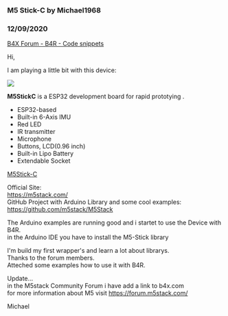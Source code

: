 ### M5 Stick-C by Michael1968
### 12/09/2020
[B4X Forum - B4R - Code snippets](https://www.b4x.com/android/forum/threads/125286/)

Hi,  
  
I am playing a little bit with this device:  
  
  
![](https://www.b4x.com/android/forum/attachments/104068)  
  
  
**M5StickC** is a ESP32 development board for rapid prototying .  
  

- ESP32-based
- Built-in 6-Axis IMU
- Red LED
- IR transmitter
- Microphone
- Buttons, LCD(0.96 inch)
- Built-in Lipo Battery
- Extendable Socket

[M5Stick-C](https://docs.m5stack.com/#/en/core/m5stickc)  
  
Official Site:  
<https://m5stack.com/>  
GitHub Project with Arduino Library and some cool examples:  
<https://github.com/m5stack/M5Stack>  
  
The Arduino examples are running good and i startet to use the Device with B4R.  
in the Arduino IDE you have to install the M5-Stick library  
  
I'm build my first wrapper's and learn a lot about librarys.  
Thanks to the forum members.  
Atteched some examples how to use it with B4R.  
  
Update…  
in the M5stack Community Forum i have add a link to b4x.com  
for more information about M5 visit <https://forum.m5stack.com/>  
  
  
Michael